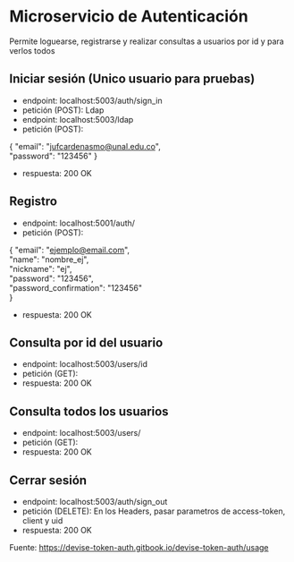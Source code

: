 # Microservicio de Autenticación

Permite loguearse, registrarse y realizar consultas a usuarios por id y para verlos todos

## Iniciar sesión (Unico usuario para pruebas)

* endpoint: localhost:5003/auth/sign_in
* petición (POST):
Ldap
* endpoint: localhost:5003/ldap
* petición (POST):

{
  "email": "jufcardenasmo@unal.edu.co",  
  "password": "123456"
}
* respuesta: 200 OK

## Registro

* endpoint: localhost:5001/auth/
* petición (POST):

{
  "email": "ejemplo@email.com",  
  "name": "nombre_ej",  
  "nickname": "ej",  
  "password": "123456",  
  "password_confirmation": "123456"  
}
* respuesta: 200 OK

## Consulta por id del usuario
* endpoint: localhost:5003/users/id
* petición (GET):
* respuesta: 200 OK

## Consulta todos los usuarios
* endpoint: localhost:5003/users/
* petición (GET):
* respuesta: 200 OK

## Cerrar sesión
* endpoint: localhost:5003/auth/sign_out
* petición (DELETE):
En los Headers, pasar parametros de access-token, client y uid
* respuesta: 200 OK

Fuente: https://devise-token-auth.gitbook.io/devise-token-auth/usage
